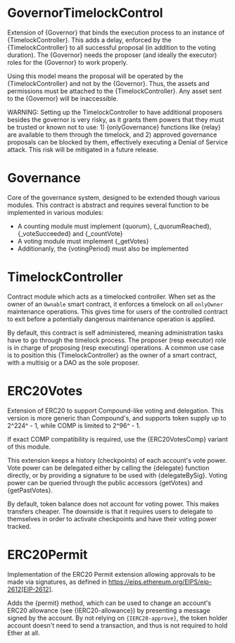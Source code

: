 # GovernorTimelockControl

Extension of {Governor} that binds the execution process to an instance of {TimelockController}. This adds a delay, enforced by the {TimelockController} to all successful proposal (in addition to the voting duration). The {Governor} needs the proposer (and ideally the executor) roles for the {Governor} to work properly.

Using this model means the proposal will be operated by the {TimelockController} and not by the {Governor}. Thus, the assets and permissions must be attached to the {TimelockController}. Any asset sent to the {Governor} will be inaccessible.

WARNING: Setting up the TimelockController to have additional proposers besides the governor is very risky, as it grants them powers that they must be trusted or known not to use: 1) {onlyGovernance} functions like {relay} are available to them through the timelock, and 2) approved governance proposals can be blocked by them, effectively executing a Denial of Service attack. This risk will be mitigated in a future release.

# Governance

Core of the governance system, designed to be extended though various modules.
This contract is abstract and requires several function to be implemented in various modules:
- A counting module must implement {quorum}, {_quorumReached}, {_voteSucceeded} and {_countVote}
- A voting module must implement {_getVotes}
- Additionanly, the {votingPeriod} must also be implemented

# TimelockController

Contract module which acts as a timelocked controller. When set as the owner of an `Ownable` smart contract, it enforces a timelock on all `onlyOwner` maintenance operations. This gives time for users of the controlled contract to exit before a potentially dangerous maintenance operation is applied.

By default, this contract is self administered, meaning administration tasks have to go through the timelock process. The proposer (resp executor) role is in charge of proposing (resp executing) operations. A common use case is to position this {TimelockController} as the owner of a smart contract, with a multisig or a DAO as the sole proposer.

# ERC20Votes

Extension of ERC20 to support Compound-like voting and delegation. This version is more generic than Compound's, and supports token supply up to 2^224^ - 1, while COMP is limited to 2^96^ - 1.

If exact COMP compatibility is required, use the {ERC20VotesComp} variant of this module.

This extension keeps a history (checkpoints) of each account's vote power. Vote power can be delegated either by calling the {delegate} function directly, or by providing a signature to be used with {delegateBySig}. Voting power can be queried through the public accessors {getVotes} and {getPastVotes}.

By default, token balance does not account for voting power. This makes transfers cheaper. The downside is that it requires users to delegate to themselves in order to activate checkpoints and have their voting power tracked.

# ERC20Permit
Implementation of the ERC20 Permit extension allowing approvals to be made via signatures, as defined in https://eips.ethereum.org/EIPS/eip-2612[EIP-2612].

Adds the {permit} method, which can be used to change an account's ERC20 allowance (see {IERC20-allowance}) by presenting a message signed by the account. By not relying on `{IERC20-approve}`, the token holder account doesn't need to send a transaction, and thus is not required to hold Ether at all.

